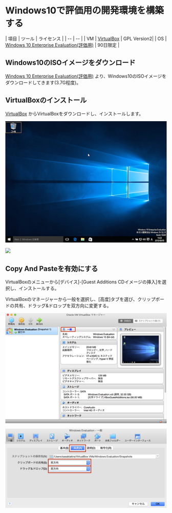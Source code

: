 # Windows10で評価用の開発環境を構築する

| 項目 | ツール | ライセンス |
| -- | -- |
| VM | [VirtualBox](https://www.virtualbox.org/) | GPL Version2|
| OS | [Windows 10 Enterprise Evaluation(評価用)](https://technet.microsoft.com/ja-jp/evalcenter/dn781239.aspx) | 90日限定 |

## Windows10のISOイメージをダウンロード

[Windows 10 Enterprise Evaluation(評価用)](https://technet.microsoft.com/ja-jp/evalcenter/dn781239.aspx) より、Windows10のISOイメージをダウンロードしてきます(3.7G程度)。

## VirtualBoxのインストール

[VirtualBox](https://www.virtualbox.org/) からVirtualBoxをダウンロードし、インストールします。

![](win10.png)

![](mdk001.png)

## Copy And Pasteを有効にする

VirtualBoxのメニューから[デバイス]-[Guest Additions CDイメージの挿入]を選択し、インストールする。

VirtualBoxのマネージャーから一般を選択し、[高度]タブを選び、クリップボードの共有、ドラッグ&ドロップを双方向に変更する。

![](add001.png)

![](add002.png)